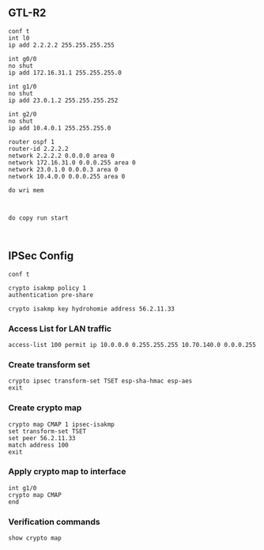 ## GTL-R2

```Cisco
conf t
int l0
ip add 2.2.2.2 255.255.255.255

int g0/0 
no shut
ip add 172.16.31.1 255.255.255.0

int g1/0
no shut
ip add 23.0.1.2 255.255.255.252

int g2/0
no shut
ip add 10.4.0.1 255.255.255.0

router ospf 1
router-id 2.2.2.2
network 2.2.2.2 0.0.0.0 area 0
network 172.16.31.0 0.0.0.255 area 0
network 23.0.1.0 0.0.0.3 area 0
network 10.4.0.0 0.0.0.255 area 0

do wri mem



do copy run start



```


## IPSec Config
```Cisco
conf t

crypto isakmp policy 1
authentication pre-share

crypto isakmp key hydrohomie address 56.2.11.33

```

### Access List for LAN traffic
```Cisco
access-list 100 permit ip 10.0.0.0 0.255.255.255 10.70.140.0 0.0.0.255
```

### Create transform set
```Cisco
crypto ipsec transform-set TSET esp-sha-hmac esp-aes
exit

```

### Create crypto map
```Cisco
crypto map CMAP 1 ipsec-isakmp
set transform-set TSET
set peer 56.2.11.33
match address 100
exit
```


### Apply crypto map to interface
```Cisco
int g1/0
crypto map CMAP
end
```

### Verification commands
```Cisco
show crypto map
```
